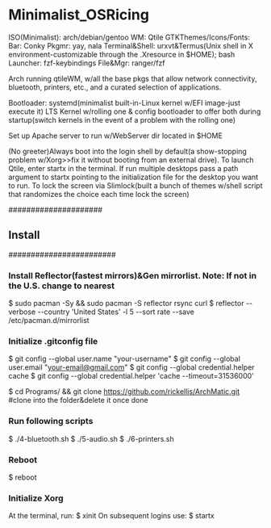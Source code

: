 # Minimalist_OSRicing

ISO(Minimalist): arch/debian/gentoo
WM: Qtile 
GTKThemes/Icons/Fonts:
Bar: Conky
Pkgmr: yay, nala
Terminal&Shell: urxvt&Termus(Unix shell in X environment-customizable through the .Xresource in $HOME); bash
Launcher: fzf-keybindings
File&Mgr: ranger/fzf


 Arch running qtileWM, w/all the base pkgs that allow network connectivity, bluetooth, printers, etc., and a curated selection of applications.


Bootloader: systemd(minimalist built-in-Linux kernel w/EFI image-just execute it)
LTS Kernel w/rolling one & config bootloader to offer both during startup(switch kernels in the event of a problem with the rolling one)

Set up Apache server to run w/WebServer dir located in $HOME

(No greeter)Always boot into the login shell by default(a show-stopping problem w/Xorg>>fix it without booting from an external drive). To launch Qtile, enter startx in the terminal. If run multiple desktops pass a path argument to startx pointing to the initialization file for the desktop you want to run.
To lock the screen via Slimlock(built a bunch of themes w/shell script that randomizes the choice each time lock the screen)

#####################
## Install
########################

### Install Reflector(fastest mirrors)&Gen mirrorlist. Note: If not in the U.S. change to nearest
$ sudo pacman -Sy && sudo pacman -S reflector rsync curl 
$ reflector --verbose --country 'United States' -l 5 --sort rate --save /etc/pacman.d/mirrorlist

### Initialize .gitconfig file
$ git config --global user.name "your-username"
$ git config --global user.email "your-email@gmail.com"
$ git config --global credential.helper cache
$ git config --global credential.helper 'cache --timeout=31536000'

$ cd Programs/ && git clone https://github.com/rickellis/ArchMatic.git #clone into the folder&delete it once done

### Run following scripts
$   ./4-bluetooth.sh 
$   ./5-audio.sh 
$   ./6-printers.sh 

### Reboot
$ reboot

### Initialize Xorg
At the terminal, run:
$ xinit
On subsequent logins use:
$ startx


